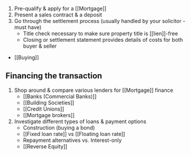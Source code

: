 1. Pre-qualify & apply for a [[Mortgage]]
2. Present a sales contract & a deposit
3. Go through the settlement process (usually handled by your solicitor - must have)
	- Title check necessary to make sure property title is [[lien]]-free
	- Closing or settlement statement provides details of costs for both buyer & seller
- [[Buying]]

## Financing the transaction
1. Shop around & compare various lenders for [[Mortgage]] finance
	- [[Banks (Commercial Banks)]]
	- [[Building Societies]]
	- [[Credit Unions]]
	- [[Mortgage brokers]]
2. Investigate different types of loans & payment options
	- Construction (buying a bond)
	- [[Fixed loan rate]] vs [[Floating loan rate]]
	- Repayment alternatives vs. Interest-only
	- [[Reverse Equity]]